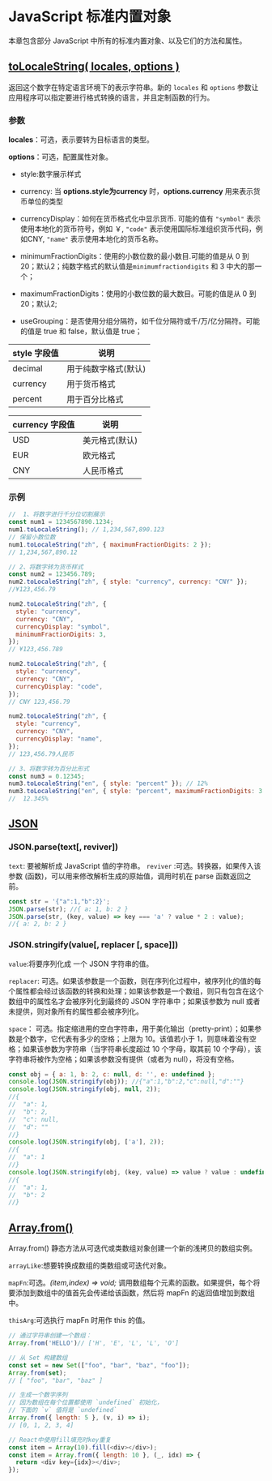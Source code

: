 # JavaScript 标准内置对象
本章包含部分 JavaScript 中所有的标准内置对象、以及它们的方法和属性。

## **[toLocaleString( locales, options )](https://developer.mozilla.org/zh-CN/docs/Web/JavaScript/Reference/Global_Objects/Number/toLocaleString)**
返回这个数字在特定语言环境下的表示字符串。新的 `locales` 和 `options` 参数让应用程序可以指定要进行格式转换的语言，并且定制函数的行为。

### **参数**
**locales**：可选，表示要转为目标语言的类型。

**options**：可选，配置属性对象。

- style:数字展示样式

- currency: 当 **options.style为currency** 时，**options.currency** 用来表示货币单位的类型

- currencyDisplay：如何在货币格式化中显示货币. 可能的值有 `"symbol"` 表示使用本地化的货币符号，例如 ￥, `"code"` 表示使用国际标准组织货币代码，例如CNY, `"name"` 表示使用本地化的货币名称。

- minimumFractionDigits：使用的小数位数的最小数目.可能的值是从 0 到 20；默认2；纯数字格式的默认值是`minimumfractiondigits` 和 3 中大的那一个；

- maximumFractionDigits：使用的小数位数的最大数目。可能的值是从 0 到 20；默认2;

- useGrouping：是否使用分组分隔符，如千位分隔符或千/万/亿分隔符。可能的值是 true 和 false，默认值是 true；

| style 字段值 | 说明                 |
| ------------ | -------------------- |
| decimal      | 用于纯数字格式(默认) |
| currency     | 用于货币格式         |
| percent      | 用于百分比格式       |

| currency 字段值 | 说明           |
| --------------- | -------------- |
| USD             | 美元格式(默认) |
| EUR             | 欧元格式       |
| CNY             | 人民币格式     |

### 示例
```js
//  1、将数字进行千分位切割展示
const num1 = 1234567890.1234;
num1.toLocaleString(); // 1,234,567,890.123
// 保留小数位数
num1.toLocaleString("zh", { maximumFractionDigits: 2 }); 
// 1,234,567,890.12

// 2、将数字转为货币样式
const num2 = 123456.789;
num2.toLocaleString("zh", { style: "currency", currency: "CNY" }); 
//¥123,456.79

num2.toLocaleString("zh", {
  style: "currency",
  currency: "CNY",
  currencyDisplay: "symbol",
  minimumFractionDigits: 3,
}); 
// ¥123,456.789

num2.toLocaleString("zh", {
  style: "currency",
  currency: "CNY",
  currencyDisplay: "code",
}); 
// CNY 123,456.79

num2.toLocaleString("zh", {
  style: "currency",
  currency: "CNY",
  currencyDisplay: "name",
}); 
// 123,456.79人民币

// 3、将数字转为百分比形式
const num3 = 0.12345;
num3.toLocaleString("en", { style: "percent" }); // 12%
num3.toLocaleString("en", { style: "percent", maximumFractionDigits: 3 }); 
//  12.345%
```


## [JSON](https://developer.mozilla.org/zh-CN/docs/Web/JavaScript/Reference/Global_Objects/JSON)

### JSON.parse(text[, reviver])

`text`: 要被解析成 JavaScript 值的字符串。
`reviver` :可选。转换器，如果传入该参数 (函数)，可以用来修改解析生成的原始值，调用时机在 parse 函数返回之前。

```js
const str = '{"a":1,"b":2}';
JSON.parse(str); //{ a: 1, b: 2 }
JSON.parse(str, (key, value) => key === 'a' ? value * 2 : value);  
//{ a: 2, b: 2 }
```

### JSON.stringify(value[, replacer [, space]])

`value`:将要序列化成 一个 JSON 字符串的值。

`replacer`: 可选。如果该参数是一个函数，则在序列化过程中，被序列化的值的每个属性都会经过该函数的转换和处理；如果该参数是一个数组，则只有包含在这个数组中的属性名才会被序列化到最终的 JSON 字符串中；如果该参数为 null 或者未提供，则对象所有的属性都会被序列化。

`space`： 可选。指定缩进用的空白字符串，用于美化输出（pretty-print）；如果参数是个数字，它代表有多少的空格；上限为 10。该值若小于 1，则意味着没有空格；如果该参数为字符串（当字符串长度超过 10 个字母，取其前 10 个字母），该字符串将被作为空格；如果该参数没有提供（或者为 null），将没有空格。

```js
const obj = { a: 1, b: 2, c: null, d: '', e: undefined };
console.log(JSON.stringify(obj)); //{"a":1,"b":2,"c":null,"d":""}
console.log(JSON.stringify(obj, null, 2));
//{
//  "a": 1,
//  "b": 2,
//  "c": null,
//  "d": ""
//}
console.log(JSON.stringify(obj, ['a'], 2));
//{
//  "a": 1
//}
console.log(JSON.stringify(obj, (key, value) => value ? value : undefined, 2));
//{
//  "a": 1,
//  "b": 2
//}
```

## [Array.from()](https://developer.mozilla.org/zh-CN/docs/Web/JavaScript/Reference/Global_Objects/Array/from)
Array.from() 静态方法从可迭代或类数组对象创建一个新的浅拷贝的数组实例。

`arrayLike`:想要转换成数组的类数组或可迭代对象。

`mapFn`:可选。*(item,index) => void;* 调用数组每个元素的函数。如果提供，每个将要添加到数组中的值首先会传递给该函数，然后将 mapFn 的返回值增加到数组中。

`thisArg`:可选执行 mapFn 时用作 this 的值。

```js
// 通过字符串创建一个数组：
Array.from('HELLO')// ['H', 'E', 'L', 'L', 'O']

// 从 Set 构建数组
const set = new Set(["foo", "bar", "baz", "foo"]);
Array.from(set);
// [ "foo", "bar", "baz" ]

// 生成一个数字序列
// 因为数组在每个位置都使用 `undefined` 初始化，
// 下面的 `v` 值将是 `undefined`
Array.from({ length: 5 }, (v, i) => i);
// [0, 1, 2, 3, 4]

// React中使用fill填充时key重复
const item = Array(10).fill(<div></div>);
const item = Array.from({ length: 10 }, (_, idx) => {
  return <div key={idx}></div>;
});
```